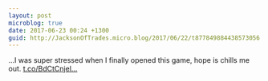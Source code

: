 ```yaml
---
layout: post
microblog: true
date: 2017-06-23 00:24 +1300
guid: http://JacksonOfTrades.micro.blog/2017/06/22/t877849884438573056.html
---
```

...I was super stressed when I finally opened this game, hope is chills me out. [t.co/BdCtCnjel...](https://t.co/BdCtCnjelL)
